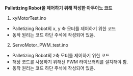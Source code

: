 **Palletizing Robot을 제어하기 위해 작성한 아두이노 코드**<br>
1. xyMotorTest.ino<br>
- Palletizing Robot의 x, y 축 모터를 제어하기 위한 코드<br>
- 동작 원리는 코드 하단 주석에 작성되어 있음.<br>

2. ServoMotor_PWM_test.ino<br>
- Palletizing Robot의 z축 모터를 제어하기 위한 코드<br>
- 해당 코드를 사용하기 위해선 PWM 라이브러리를 설치해야 함.<br>
- 동작 원리는 코드 하단 주석에 작성되어 있음.<br>
